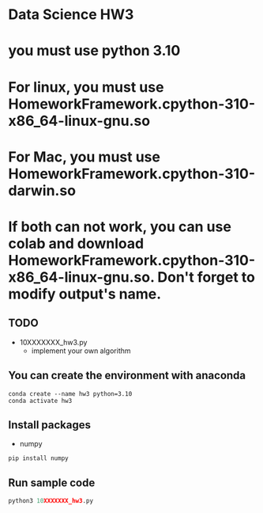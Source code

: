 # Data Science HW3

# you must use python 3.10
# For linux, you must use HomeworkFramework.cpython-310-x86_64-linux-gnu.so
# For Mac, you must use HomeworkFramework.cpython-310-darwin.so
# If both can not work, you can use colab and download HomeworkFramework.cpython-310-x86_64-linux-gnu.so. Don't forget to modify output's name.

## TODO
* 10XXXXXXX_hw3.py
  * implement your own algorithm

## You can create the environment with anaconda
```
conda create --name hw3 python=3.10
conda activate hw3
```
## Install packages
* numpy
```
pip install numpy
```
## Run sample code
```python
python3 10XXXXXXX_hw3.py
```